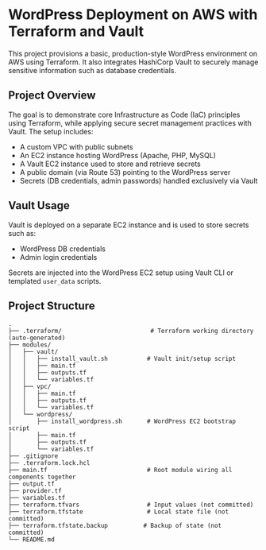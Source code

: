 # WordPress Deployment on AWS with Terraform and Vault

This project provisions a basic, production-style WordPress environment on AWS using Terraform. It also integrates HashiCorp Vault to securely manage sensitive information such as database credentials.

## Project Overview

The goal is to demonstrate core Infrastructure as Code (IaC) principles using Terraform, while applying secure secret management practices with Vault. The setup includes:

- A custom VPC with public subnets
- An EC2 instance hosting WordPress (Apache, PHP, MySQL)
- A Vault EC2 instance used to store and retrieve secrets
- A public domain (via Route 53) pointing to the WordPress server
- Secrets (DB credentials, admin passwords) handled exclusively via Vault


## Vault Usage

Vault is deployed on a separate EC2 instance and is used to store secrets such as:

- WordPress DB credentials
- Admin login credentials

Secrets are injected into the WordPress EC2 setup using Vault CLI or templated `user_data` scripts.

## Project Structure

```plaintext
.
├── .terraform/                         # Terraform working directory (auto-generated)
├── modules/
│   ├── vault/
│   │   ├── install_vault.sh           # Vault init/setup script
│   │   ├── main.tf
│   │   ├── outputs.tf
│   │   └── variables.tf
│   ├── vpc/
│   │   ├── main.tf
│   │   ├── outputs.tf
│   │   └── variables.tf
│   └── wordpress/
│       ├── install_wordpress.sh       # WordPress EC2 bootstrap script
│       ├── main.tf
│       ├── outputs.tf
│       └── variables.tf
├── .gitignore
├── .terraform.lock.hcl
├── main.tf                            # Root module wiring all components together
├── output.tf
├── provider.tf
├── variables.tf
├── terraform.tfvars                   # Input values (not committed)
├── terraform.tfstate                  # Local state file (not committed)
├── terraform.tfstate.backup          # Backup of state (not committed)
└── README.md


